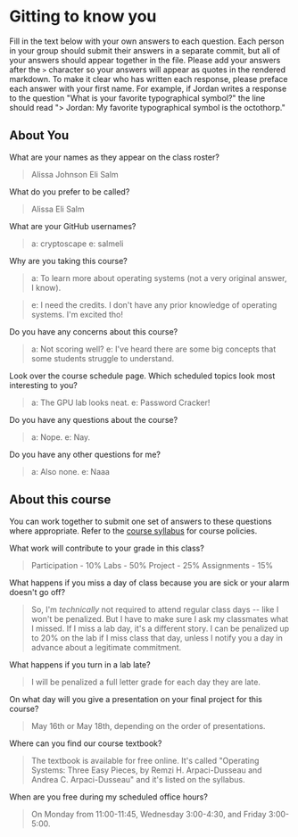 # Gitting to know you
Fill in the text below with your own answers to each question. Each person in your group should submit their answers in a separate commit, but all of your answers should appear together in the file. Please add your answers after the `>` character so your answers will appear as quotes in the rendered markdown. To make it clear who has written each response, please preface each answer with your first name. For example, if Jordan writes a response to the question "What is your favorite typographical symbol?" the line should read "> Jordan: My favorite typographical symbol is the octothorp." 

## About You
What are your names as they appear on the class roster?
> Alissa Johnson
> Eli Salm

What do you prefer to be called?
> Alissa
> Eli Salm

What are your GitHub usernames?
>a: cryptoscape
>e: salmeli

Why are you taking this course?
>a: To learn more about operating systems (not a very original answer, I know).

>e: I need the credits. I don't have any prior knowledge of operating systems. I'm excited tho!

Do you have any concerns about this course?
>a: Not scoring well?
>e: I've heard there are some big concepts that some students struggle to understand.

Look over the course schedule page. Which scheduled topics look most interesting to you?
>a: The GPU lab looks neat.
>e: Password Cracker!

Do you have any questions about the course?
>a: Nope.
>e: Nay.

Do you have any other questions for me?
>a: Also none.
>e: Naaa

## About this course
You can work together to submit one set of answers to these questions where appropriate. Refer to the [course syllabus](http://www.cs.grinnell.edu/~curtsinger/teaching/2018S/CSC213/syllabus/) for course policies.

What work will contribute to your grade in this class?
> Participation - 10%
> Labs - 50%
> Project - 25%
> Assignments - 15%

What happens if you miss a day of class because you are sick or your alarm doesn't go off?
> So, I'm *technically* not required to attend regular class days -- like I won't be penalized. But I have to make sure I ask my classmates what I missed. If I miss a lab day, it's a different story. I can be penalized up to 20% on the lab if I miss class that day, unless I notify you a day in advance about a legitimate commitment. 

What happens if you turn in a lab late?
> I will be penalized a full letter grade for each day they are late.

On what day will you give a presentation on your final project for this course?
> May 16th or May 18th, depending on the order of presentations.

Where can you find our course textbook?
> The textbook is available for free online. It's called "Operating Systems: Three Easy Pieces, by Remzi H. Arpaci-Dusseau and Andrea C. Arpaci-Dusseau" and it's listed on the syllabus.

When are you free during my scheduled office hours?
> On Monday from 11:00-11:45, Wednesday 3:00-4:30, and Friday 3:00-5:00. 

